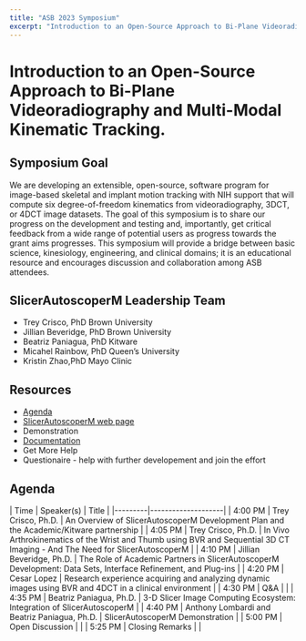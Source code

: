 ```yaml
---
title: "ASB 2023 Symposium"
excerpt: "Introduction to an Open-Source Approach to Bi-Plane Videoradiography and Multi-Modal Kinematic Tracking."
---
```


# Introduction to an Open-Source Approach to Bi-Plane Videoradiography and Multi-Modal Kinematic Tracking.

## Symposium Goal

We are developing an extensible, open-source, software program for image-based skeletal and implant motion tracking with NIH support that will compute six degree-of-freedom kinematics from videoradiography, 3DCT, or 4DCT image datasets. The goal of this symposium is to share our progress on the development and testing and, importantly, get critical feedback from a wide range of potential users as progress towards the grant aims progresses. This symposium will provide a bridge between basic science, kinesiology, engineering, and clinical domains; it is an educational resource and encourages discussion and collaboration among ASB attendees.

## SlicerAutoscoperM Leadership Team

* Trey Crisco, PhD Brown University
* Jillian Beveridge, PhD Brown University
* Beatriz Paniagua, PhD Kitware
* Micahel Rainbow, PhD Queen’s University
* Kristin Zhao,PhD Mayo Clinic

## Resources

* [Agenda](#agenda)
* [SlicerAutoscoperM web page](https://autoscoperm.slicer.org/)
* Demonstration
* [Documentation](https://autoscoperm.slicer.org/documentation/)
* Get More Help
* Questionaire - help with further developement and join the effort  


## Agenda

| Time    | Speaker(s) | Title |
|---------|--------------------|
| 4:00 PM | Trey Crisco, Ph.D.       | An Overview of SlicerAutoscoperM Development Plan and the Academic/Kitware partnership |
| 4:05 PM | Trey Crisco, Ph.D.       | In Vivo Arthrokinematics of the Wrist and Thumb using BVR and Sequential 3D CT Imaging - And The Need for SlicerAutoscoperM |
| 4:10 PM | Jillian Beveridge, Ph.D. | The Role of Academic Partners in SlicerAutoscoperM Development: Data Sets, Interface Refinement, and Plug-ins |
| 4:20 PM | Cesar Lopez	             | Research experience acquiring and analyzing dynamic images using BVR and 4DCT in a clinical environment |
| 4:30 PM | Q&A	                     | |
| 4:35 PM | Beatriz Paniagua, Ph.D. | 3-D Slicer Image Computing Ecosystem: Integration of SlicerAutoscoperM |
| 4:40 PM | Anthony Lombardi and Beatriz Paniagua, Ph.D. | SlicerAutoscoperM Demonstration |
| 5:00 PM | Open Discussion | |
| 5:25 PM | Closing Remarks | |
